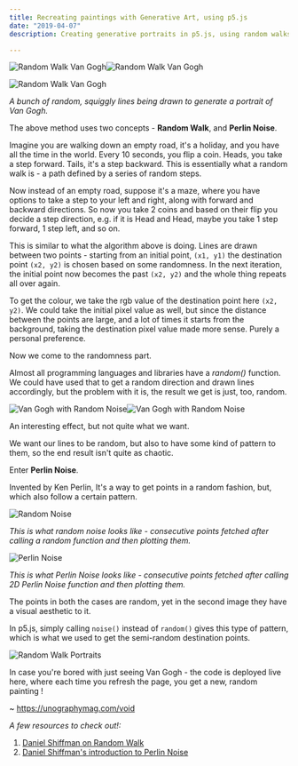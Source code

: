 ```yaml
---
title: Recreating paintings with Generative Art, using p5.js
date: "2019-04-07"
description: Creating generative portraits in p5.js, using random walks and perlin noise.

---
```


![Random Walk Van Gogh](vg_1.png)![Random Walk Van Gogh](vg_2.png)

![Random Walk Van Gogh](vg_f.png)



*A bunch of random, squiggly lines being drawn to generate a portrait of Van Gogh.*

The above method uses two concepts - **Random Walk**, and **Perlin Noise**.

Imagine you are walking down an empty road, it's a holiday, and you have all the time in the world. Every 10 seconds, you flip a coin. Heads, you take a step forward. Tails, it's a step backward. This is essentially what a random walk is - a path defined by a series of random steps.

Now instead of an empty road, suppose it's a maze, where you have options to take a step to your left and right, along with forward and backward directions. So now you take 2 coins and based on their flip you decide a step direction, e.g. if it is Head and Head, maybe you take 1 step forward, 1 step left, and so on.

This is similar to what the algorithm above is doing. Lines are drawn between two points - starting from an initial point, `(x1, y1)` the destination point `(x2, y2)` is chosen based on some randomness. In the next iteration, the initial point now becomes the past `(x2, y2)` and the whole thing repeats all over again.

To get the colour, we take the rgb value of the destination point here `(x2, y2)`. We could take the initial pixel value as well, but since the distance between the points are large, and a lot of times it starts from the background, taking the destination pixel value made more sense. Purely a personal preference.

Now we come to the randomness part.

Almost all programming languages and libraries have a *random()* function. We could have used that to get a random direction and drawn lines accordingly, but the problem with it is, the result we get is just, too, random.

![Van Gogh with Random Noise](vg_r_0.png)![Van Gogh with Random Noise](vg_r_2.png)

An interesting effect, but not quite what we want.

We want our lines to be random, but also to have some kind of pattern to them, so the end result isn't quite as chaotic.

Enter **Perlin Noise**.

Invented by Ken Perlin, It's a way to get points in a random fashion, but, which also follow a certain pattern.

![Random Noise](whitenoise.png)

*This is what random noise looks like - consecutive points fetched after calling a random function and then plotting them.*

![Perlin Noise](perlinnoise.png)

*This is what Perlin Noise looks like - consecutive points fetched after calling 2D Perlin Noise function and then plotting them.*

The points in both the cases are random, yet in the second image they have a visual aesthetic to it.

In p5.js, simply calling `noise()` instead of `random()` gives this type of pattern, which is what we used to get the semi-random destination points.

![Random Walk Portraits](vangoghGenerative.gif)

In case you're bored with just seeing Van Gogh - the code is deployed live here, where each time you refresh the page, you get a new, random painting !

~ https://unographymag.com/void

*A few resources to check out!:*

1. [Daniel Shiffman on Random Walk](https://www.youtube.com/watch?v=l__fEY1xanY&) 
2. [Daniel Shiffman's introduction to Perlin Noise](https://www.youtube.com/watch?v=Qf4dIN99e2w)